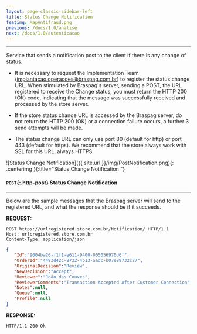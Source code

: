 ```yaml
---
layout: page-classic-sidebar-left
title: Status Change Notification
featimg: MapAntifraud.png
previous: /docs/1.0/analise
next: /docs/1.0/autenticacao
---
```

---

Service that sends a notification post to the client if there is any change of status.

* It is necessary to request the Implementation Team ([implantacao.operacoes@braspag.com.br](mailto:implantacao.operacoes@braspag.com.br)) to register the status change URL.
When stimulated by Braspag's server, sending a POST, the URL registered to receive the
Change status, you must return the HTTP 200 (OK) code, indicating that the message was successfully received and processed by the store server.

* If the store status change URL is accessed by the Braspag server, do not return the
HTTP 200 (OK) or a connection failure occurs, a further 3 send attempts will be made.

* The status change URL can only use port 80 (default for http) or port
443 (default for https). We recommend that the store always work with SSL for this URL, always HTTPS.

![Status Change Notification]({{ site.url }}/img/PostNotification.png){: .centerimg }{:title="Status Change Notification "}

#### `POST`{:.http-post} Status Change Notification 
----------------------------------------------
Below are the sample messages that the Braspag server will send to the registered URL, and what the response should be if it succeeds.

**REQUEST:**  

``` http
POST https://urlregistered.store.com.br/Notification/ HTTP/1.1
Host: urlcregistered.store.com.br
Content-Type: application/json
```

``` json
{  
   "Id":"9004ba26-f1f1-e611-9400-005056970d6f",
   "OrderId":"4493d42c-8732-4b13-aadc-b07e89732c27",
   "OriginalDecision":"Review",
   "NewDecision":"Accept",
   "Reviewer":"João das Couves",
   "ReviewerComments":"Transaction Accepted After Customer Connection",
   "Notes":null,
   "Queue":null,
   "Profile":null
}​​​
```

**RESPONSE:**  

``` http
HTTP/1.1 200 Ok
```